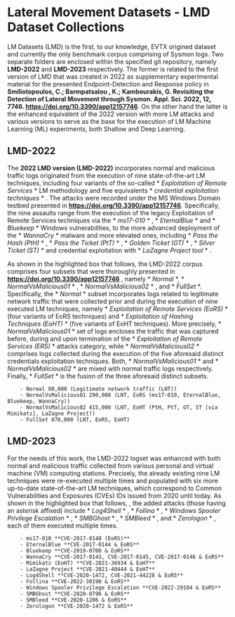 # Lateral Movement Datasets - LMD Dataset Collections

LM Datasets (LMD) is the first, to our knowledge, EVTX origined dataset and currently the only benchmark corpus comprising of Sysmon logs. Two separate folders are enclosed within the specified git repository, namely **LMD-2022** and **LMD-2023** respectively. The former is related to the first version of LMD that was created in 2022 as supplementary experimental material for the presented Endpoint-Detection and Response policy in **Smiliotopoulos, C.; Barmpatsalou , K.; Kambourakis, G. Revisiting the Detection of Lateral Movement through Sysmon. Appl. Sci. 2022, 12, 7746. https://doi.org/10.3390/app12157746**. On the other hand the latter is the enhanced equivalent of the 2022 version with more LM attacks and various versions to serve as the base for the execution of LM Machine Learning (ML) experiments, both Shallow and Deep Learning.

## LMD-2022

The **2022 LMD version (LMD-2022)** incorporates normal and malicious traffic logs originated from the execution of nine state-of-the-art LM techniques, including four variants of the so-called * *Exploitation of Remote Services* * LM methodology and five equivalents * *credential exploitation techniques* * . The attacks were recorded under the MS Windows Domain testbed presented in **https://doi.org/10.3390/app12157746**. Specifically, the nine assaults range from the execution of the legacy Exploitation of Remote Services techniques via the * *ms17-010* * , * *EternalBlue* * and * *Bluekeep* * Windows vulnerabilities, to the more advanced deployment of the * *WannaCry* * malware and more elevated ones, including * *Pass the Hash (PtH)* * , * *Pass the Ticket (PtT)* * , * *Golden Ticket (GT)* * , * *Silver Ticket (ST)* * and credential exploitation with * *LaZagne Project tool* * .

As shown in the highlighted box that follows, the LMD-2022 corpus comprises four subsets that were thoroughly presented in **https://doi.org/10.3390/app12157746** , namely * *Normal* *, * *NormalVsMalicious01* * , * *NormalVsMalicious02* * , and * *FullSet* *. Specifically, the * *Normal* * subset incorporates logs related to legitimate network traffic that were collected prior and during the execution of nine executed LM techniques, namely * *Exploitation of Remote Services (EoRS)* * (four variants of EoRS techniques) and * *Exploitation of Hashing Techniques (EoHT)* * (five variants of EoHT techniques). More precisely, * *NormalVsMalicious01* * set of logs encloses the traffic that was captured before, during and upon termination of the * *Exploitation of Remote Services (ERS)* * attacks category, while * *NormalVsMalicious02* * comprises logs collected during the execution of the five aforesaid distinct credentials exploitation techniques. Both, * *NormalVsMalicious01* * and * *NormalVsMalicious02* * are mixed with normal traffic logs respectively. Finally, * *FullSet* * is the fusion of the three aforesaid distinct subsets.

		- Normal 80,000 (Legitimate network traffic (LNT))
		- NormalVsMalicious01 290,000 (LNT, EoRS (ms17-010, EternalBlue, Bluekeep, WannaCry))
		- NormalVsMalicious02 415,000 (LNT, EoHT (PtH, PtT, GT, ST [via Mimikatz], LaZagne Project))
		- FullSet 870,000 (LNT, EoRS, EoHT)
    
## LMD-2023

For the needs of this work, the LMD-2022 logset was enhanced with both normal and malicious traffic collected from various personal and virtual machine (VM) computing stations. Precisely, the already existing nine LM techniques were re-executed multiple times and populated with six more up-to-date state-of-the-art LM techniques, which correspond to Common Vulnerabilities and Exposures (CVEs) IDs issued from 2020 until today. As shown in the highlighted box that follows, , the added attacks (those having an asterisk affixed) include * *Log4Shell* * , * *Follina* * , * *Windows Spooler Privilege Escalation* * , * *SMBGhost* * , * *SMBleed* * , and * *Zerologon* * , each of them executed multiple times.

		- ms17-010 **CVE-2017-0148 (EoRS)**
		- EternalBlue **CVE-2017-0144 & EoRS**
		- Bluekeep **CVE-2019-0708 & EoRS**
		- WannaCry **CVE-2017-0143, CVE-2017-0145, CVE-2017-0146 & EoRS**
		- Mimikatz (EoHT) **CVE-2021-36934 & EoHT**
		- LaZagne Project **CVE-2021-40444 & EoHT**
		- Log4Shell **CVE-2020-1472, CVE-2021-44228 & EoRS**
		- Follina **CVE-2022-30190 & EoRS**
		- Windows Spooler Privilege Escalation **CVE-2022-29104 & EoRS**
		- SMBGhost **CVE-2020-0796 & EoRS**
		- SMBleed **CVE-2020-1206 & EoRS**
		- Zerologon **CVE-2020-1472 & EoRS**
